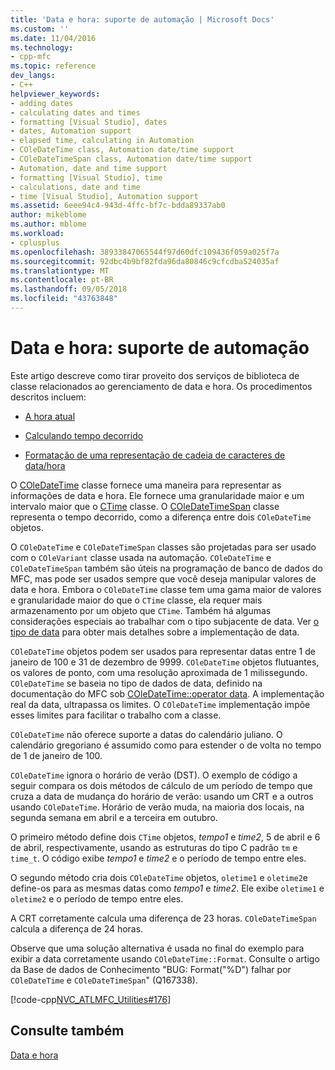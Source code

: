 ```yaml
---
title: 'Data e hora: suporte de automação | Microsoft Docs'
ms.custom: ''
ms.date: 11/04/2016
ms.technology:
- cpp-mfc
ms.topic: reference
dev_langs:
- C++
helpviewer_keywords:
- adding dates
- calculating dates and times
- formatting [Visual Studio], dates
- dates, Automation support
- elapsed time, calculating in Automation
- COleDateTime class, Automation date/time support
- COleDateTimeSpan class, Automation date/time support
- Automation, date and time support
- formatting [Visual Studio], time
- calculations, date and time
- time [Visual Studio], Automation support
ms.assetid: 6eee94c4-943d-4ffc-bf7c-bdda89337ab0
author: mikeblome
ms.author: mblome
ms.workload:
- cplusplus
ms.openlocfilehash: 38933847065544f97d60dfc109436f059a025f7a
ms.sourcegitcommit: 92dbc4b9bf82fda96da80846c9cfcdba524035af
ms.translationtype: MT
ms.contentlocale: pt-BR
ms.lasthandoff: 09/05/2018
ms.locfileid: "43763848"
---
```

# <a name="date-and-time-automation-support"></a>Data e hora: suporte de automação

Este artigo descreve como tirar proveito dos serviços de biblioteca de classe relacionados ao gerenciamento de data e hora. Os procedimentos descritos incluem:

- [A hora atual](../atl-mfc-shared/current-time-automation-classes.md)

- [Calculando tempo decorrido](../atl-mfc-shared/elapsed-time-automation-classes.md)

- [Formatação de uma representação de cadeia de caracteres de data/hora](../atl-mfc-shared/formatting-time-automation-classes.md)

O [COleDateTime](../atl-mfc-shared/reference/coledatetime-class.md) classe fornece uma maneira para representar as informações de data e hora. Ele fornece uma granularidade maior e um intervalo maior que o [CTime](../atl-mfc-shared/reference/ctime-class.md) classe. O [COleDateTimeSpan](../atl-mfc-shared/reference/coledatetimespan-class.md) classe representa o tempo decorrido, como a diferença entre dois `COleDateTime` objetos.

O `COleDateTime` e `COleDateTimeSpan` classes são projetadas para ser usado com o `COleVariant` classe usada na automação. `COleDateTime` e `COleDateTimeSpan` também são úteis na programação de banco de dados do MFC, mas pode ser usados sempre que você deseja manipular valores de data e hora. Embora o `COleDateTime` classe tem uma gama maior de valores e granularidade maior do que o `CTime` classe, ela requer mais armazenamento por um objeto que `CTime`. Também há algumas considerações especiais ao trabalhar com o tipo subjacente de data. Ver [o tipo de data](../atl-mfc-shared/date-type.md) para obter mais detalhes sobre a implementação de data.

`COleDateTime` objetos podem ser usados para representar datas entre 1 de janeiro de 100 e 31 de dezembro de 9999. `COleDateTime` objetos flutuantes, os valores de ponto, com uma resolução aproximada de 1 milissegundo. `COleDateTime` se baseia no tipo de dados de data, definido na documentação do MFC sob [COleDateTime::operator data](../atl-mfc-shared/reference/coledatetime-class.md#operator_date). A implementação real da data, ultrapassa os limites. O `COleDateTime` implementação impõe esses limites para facilitar o trabalho com a classe.

`COleDateTime` não oferece suporte a datas do calendário juliano. O calendário gregoriano é assumido como para estender o de volta no tempo de 1 de janeiro de 100.

`COleDateTime` ignora o horário de verão (DST). O exemplo de código a seguir compara os dois métodos de cálculo de um período de tempo que cruza a data de mudança do horário de verão: usando um CRT e a outros usando `COleDateTime`. Horário de verão muda, na maioria dos locais, na segunda semana em abril e a terceira em outubro.

O primeiro método define dois `CTime` objetos, *tempo1* e *time2*, 5 de abril e 6 de abril, respectivamente, usando as estruturas do tipo C padrão `tm` e `time_t`. O código exibe *tempo1* e *time2* e o período de tempo entre eles.

O segundo método cria dois `COleDateTime` objetos, `oletime1` e `oletime2`e define-os para as mesmas datas como *tempo1* e *time2*. Ele exibe `oletime1` e `oletime2` e o período de tempo entre eles.

A CRT corretamente calcula uma diferença de 23 horas. `COleDateTimeSpan` calcula a diferença de 24 horas.

Observe que uma solução alternativa é usada no final do exemplo para exibir a data corretamente usando `COleDateTime::Format`. Consulte o artigo da Base de dados de Conhecimento "BUG: Format("%D") falhar por `COleDateTime` e `COleDateTimeSpan`" (Q167338).

[!code-cpp[NVC_ATLMFC_Utilities#176](../atl-mfc-shared/codesnippet/cpp/date-and-time-automation-support_1.cpp)]

## <a name="see-also"></a>Consulte também

[Data e hora](../atl-mfc-shared/date-and-time.md)

